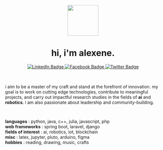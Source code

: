 <div id="icon" align="center">
  <img src="https://pbs.twimg.com/media/FhlDBigUYAAeBvB?format=png&name=small" width="100"/>
</div>
<div id="header" align="center">
  <h1>
    hi, i'm alexene.
  </h1>
</div>
       
<div id="badges" align="center">
  <a href="https://www.linkedin.com/in/alexene-faith-tomate-9b3180257/">
    <img src="https://img.shields.io/badge/LinkedIn-lightblue?logo=linkedin&logoColor=white&style=for-the-badge" alt="LinkedIn Badge"/>
  </a>
  <a href="https://facebook.com/alekzene/">
    <img src="https://img.shields.io/badge/Facebook-lightblue?logo=facebook&logoColor=white&style=for-the-badge" alt="Facebook Badge"/>
  </a>
  <a href="https://twitter.com/alekzene_cs">
   <img src="https://img.shields.io/badge/Twitter-lightblue?logo=twitter&logoColor=white&style=for-the-badge" alt="Twitter Badge"&nbsp/>
  </a>
</div>

<br>
<br>

i aim to be a master of my craft and stand at the forefront of innovation. my goal is to work on cutting edge technologies, contribute to meaningful projects, and carry out impactful research studies in the fields of **ai** and **robotics**. i am also passionate about leadership and community-building.

<br>

**languages** : python, java, c++, julia, javascript, php  
**web frameworks** : spring boot, laravel, django  
**fields of interest** : ai, robotics, iot, blockchain  
**misc** : latex, jupyter, pluto, arduino, figma  
**hobbies** : reading, drawing, music, crafts
